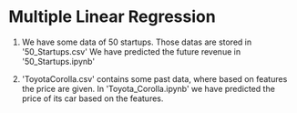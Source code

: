 # Multiple Linear Regression

1. We have some data of 50 startups. 
   Those datas are stored in '50_Startups.csv'
   We have predicted the future revenue in '50_Startups.ipynb'
   
2. 'ToyotaCorolla.csv' contains some past data,
   where based on features the price are given.
   In 'Toyota_Corolla.ipynb' we have predicted
   the price of its car based on the features.
